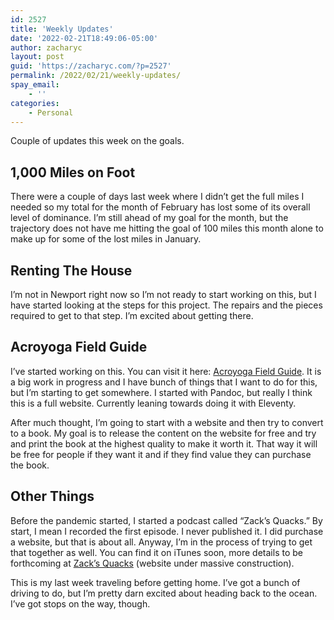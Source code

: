 ```yaml
---
id: 2527
title: 'Weekly Updates'
date: '2022-02-21T18:49:06-05:00'
author: zacharyc
layout: post
guid: 'https://zacharyc.com/?p=2527'
permalink: /2022/02/21/weekly-updates/
spay_email:
    - ''
categories:
    - Personal
---
```


Couple of updates this week on the goals.

## 1,000 Miles on Foot

There were a couple of days last week where I didn’t get the full miles I needed so my total for the month of February has lost some of its overall level of dominance. I’m still ahead of my goal for the month, but the trajectory does not have me hitting the goal of 100 miles this month alone to make up for some of the lost miles in January.

## Renting The House

I’m not in Newport right now so I’m not ready to start working on this, but I have started looking at the steps for this project. The repairs and the pieces required to get to that step. I’m excited about getting there.

## Acroyoga Field Guide

I’ve started working on this. You can visit it here: [Acroyoga Field Guide](https://www.acroyogafieldguide.com). It is a big work in progress and I have bunch of things that I want to do for this, but I’m starting to get somewhere. I started with Pandoc, but really I think this is a full website. Currently leaning towards doing it with Eleventy.

After much thought, I’m going to start with a website and then try to convert to a book. My goal is to release the content on the website for free and try and print the book at the highest quality to make it worth it. That way it will be free for people if they want it and if they find value they can purchase the book.

## Other Things

Before the pandemic started, I started a podcast called “Zack’s Quacks.” By start, I mean I recorded the first episode. I never published it. I did purchase a website, but that is about all. Anyway, I’m in the process of trying to get that together as well. You can find it on iTunes soon, more details to be forthcoming at [Zack’s Quacks](https://www.zacksquacks.com) (website under massive construction).

This is my last week traveling before getting home. I’ve got a bunch of driving to do, but I’m pretty darn excited about heading back to the ocean. I’ve got stops on the way, though.